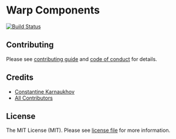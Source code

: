# Warp Components

[![Build Status][ico-build-status]][link-actions]

## Contributing

Please see [contributing guide][link-contributing] and [code of conduct][link-code-of-conduct] for details.

## Credits

- [Constantine Karnaukhov][link-author]
- [All Contributors][link-contributors]

## License

The MIT License (MIT). Please see [license file](LICENSE.md) for more information.

[ico-build-status]: https://github.com/getwarp/warp/actions/workflows/qa.yml/badge.svg?branch=3.1.x
[link-author]: https://github.com/hustlahusky
[link-contributors]: https://github.com/getwarp/warp/contributors
[link-actions]: https://github.com/getwarp/warp/actions/workflows/qa.yml
[link-contributing]: https://github.com/getwarp/warp/blob/3.1.x/CONTRIBUTING.md
[link-code-of-conduct]: https://github.com/getwarp/.github/blob/main/CODE_OF_CONDUCT.md
